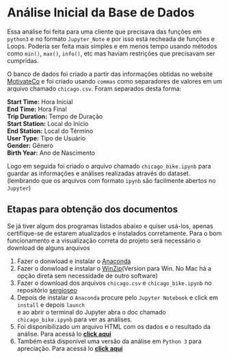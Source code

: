 # Análise Inicial da Base de Dados
<p>Essa análise foi feita para uma cliente que precisava das funções em <code>python3</code> e no formato <code>Jupyter_Note</code> e por isso está recheada de funções e Loops. Poderia ser feita mais simples e em menos tempo usando métodos como <code>min()</code>, <code>max()</code>, <code>info()</code>, etc mas haviam restrições que precisavam ser cumpridas.</p>
<p>O banco de dados foi criado a partir das informações obtidas no website <a href="https://www.motivateco.com/" target="_blank" >MotivateCo</a> e foi criado usando <code>commas</code> como separadores de valores em um arquivo chamado <code>chicago.csv</code>. Foram separados desta forma:</p>
<p>
  <b>Start Time:</b> Hora Inicial</br>
  <b>End Time:</b> Hora Final</br>
  <b>Trip Duration:</b> Tempo de Duração</br>
  <b>Start Station:</b> Local do Início</br>
  <b>End Station:</b> Local do Término</br>
  <b>User Type:</b> Tipo de Usuário </br>
  <b>Gender:</b> Gênero</br>
  <b>Birth Year:</b> Ano de Nascimento</br>
</p>
Logo em seguida foi criado o arquivo chamado <code>chicago_bike.ipynb</code> para guardar as informações e análises realizadas através do dataset.(lembrando que os arquivos com formato <code>ipynb</code> são facilmente abertos no <code>Jupyter</code>)

## Etapas para obtenção dos documentos

Se já tiver algum dos programas listados abaixo e quiser usá-los, apenas certifique-se de estarem atualizados e instalados corretamente. Para o bom funcionamento e a visualização correta do projeto será necessário o download de alguns arquivos
<ol>
  <li>Fazer o donwload e instalar o <a href="https://www.anaconda.com/">Anaconda</a></li>
  <li>Fazer o donwload e instalar o <a href="https://www.winzip.com/win/en/downwz.html">WinZip</a>(Version para Win. No Mac há a opção direta sem necessidade de outro software)</li>
  <li>Fazer o download dos arquivos <code>chicago.csv</code> e <code>chicago_bike.ipynb</code> no repositório <a href="https://github.com/sergioseo/MotivateCo">sergioseo</a></li>
  <li>Depois de instalar o <code>Anaconda</code> procure pelo <code>Jupyter Notebook</code> e click em <code>install</code> e depois <code>launch</code></li> e ao abrir o terminal do Jupyter abra o doc chamado <code>chicago_bike.ipynb</code> para ver as análises.
  <li>Foi disponibilizado um arquivo HTML com os dados e o resultado da análise. Para acessá lo <b><a href="https://github.com/sergioseo/MotivateCo/blob/master/chicago_bike.html">click aqui<a/></b>
    <li>Também está disponível uma versão da análise em <code>Python 3</code> para apreciação. Para acessá lo <b><a href="https://github.com/sergioseo/MotivateCo/blob/master/chicago_bike.py">click aqui<a/></b>
